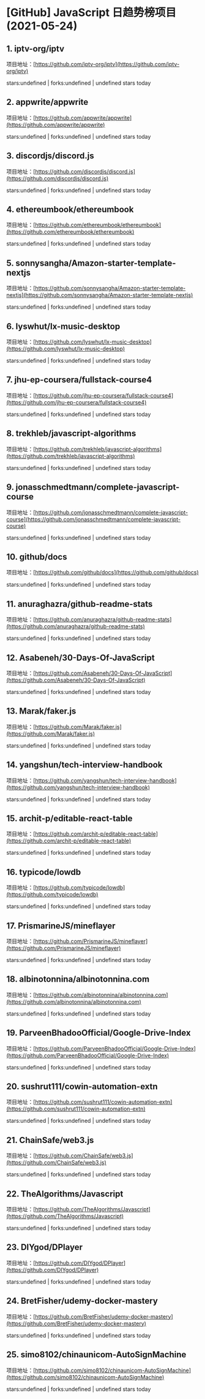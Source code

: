 # [GitHub] JavaScript 日趋势榜项目(2021-05-24)

## 1. iptv-org/iptv 

项目地址：[https://github.com/iptv-org/iptv](https://github.com/iptv-org/iptv)

stars:undefined | forks:undefined | undefined stars today 



## 2. appwrite/appwrite 

项目地址：[https://github.com/appwrite/appwrite](https://github.com/appwrite/appwrite)

stars:undefined | forks:undefined | undefined stars today 



## 3. discordjs/discord.js 

项目地址：[https://github.com/discordjs/discord.js](https://github.com/discordjs/discord.js)

stars:undefined | forks:undefined | undefined stars today 



## 4. ethereumbook/ethereumbook 

项目地址：[https://github.com/ethereumbook/ethereumbook](https://github.com/ethereumbook/ethereumbook)

stars:undefined | forks:undefined | undefined stars today 



## 5. sonnysangha/Amazon-starter-template-nextjs 

项目地址：[https://github.com/sonnysangha/Amazon-starter-template-nextjs](https://github.com/sonnysangha/Amazon-starter-template-nextjs)

stars:undefined | forks:undefined | undefined stars today 



## 6. lyswhut/lx-music-desktop 

项目地址：[https://github.com/lyswhut/lx-music-desktop](https://github.com/lyswhut/lx-music-desktop)

stars:undefined | forks:undefined | undefined stars today 



## 7. jhu-ep-coursera/fullstack-course4 

项目地址：[https://github.com/jhu-ep-coursera/fullstack-course4](https://github.com/jhu-ep-coursera/fullstack-course4)

stars:undefined | forks:undefined | undefined stars today 



## 8. trekhleb/javascript-algorithms 

项目地址：[https://github.com/trekhleb/javascript-algorithms](https://github.com/trekhleb/javascript-algorithms)

stars:undefined | forks:undefined | undefined stars today 



## 9. jonasschmedtmann/complete-javascript-course 

项目地址：[https://github.com/jonasschmedtmann/complete-javascript-course](https://github.com/jonasschmedtmann/complete-javascript-course)

stars:undefined | forks:undefined | undefined stars today 



## 10. github/docs 

项目地址：[https://github.com/github/docs](https://github.com/github/docs)

stars:undefined | forks:undefined | undefined stars today 



## 11. anuraghazra/github-readme-stats 

项目地址：[https://github.com/anuraghazra/github-readme-stats](https://github.com/anuraghazra/github-readme-stats)

stars:undefined | forks:undefined | undefined stars today 



## 12. Asabeneh/30-Days-Of-JavaScript 

项目地址：[https://github.com/Asabeneh/30-Days-Of-JavaScript](https://github.com/Asabeneh/30-Days-Of-JavaScript)

stars:undefined | forks:undefined | undefined stars today 



## 13. Marak/faker.js 

项目地址：[https://github.com/Marak/faker.js](https://github.com/Marak/faker.js)

stars:undefined | forks:undefined | undefined stars today 



## 14. yangshun/tech-interview-handbook 

项目地址：[https://github.com/yangshun/tech-interview-handbook](https://github.com/yangshun/tech-interview-handbook)

stars:undefined | forks:undefined | undefined stars today 



## 15. archit-p/editable-react-table 

项目地址：[https://github.com/archit-p/editable-react-table](https://github.com/archit-p/editable-react-table)

stars:undefined | forks:undefined | undefined stars today 



## 16. typicode/lowdb 

项目地址：[https://github.com/typicode/lowdb](https://github.com/typicode/lowdb)

stars:undefined | forks:undefined | undefined stars today 



## 17. PrismarineJS/mineflayer 

项目地址：[https://github.com/PrismarineJS/mineflayer](https://github.com/PrismarineJS/mineflayer)

stars:undefined | forks:undefined | undefined stars today 



## 18. albinotonnina/albinotonnina.com 

项目地址：[https://github.com/albinotonnina/albinotonnina.com](https://github.com/albinotonnina/albinotonnina.com)

stars:undefined | forks:undefined | undefined stars today 



## 19. ParveenBhadooOfficial/Google-Drive-Index 

项目地址：[https://github.com/ParveenBhadooOfficial/Google-Drive-Index](https://github.com/ParveenBhadooOfficial/Google-Drive-Index)

stars:undefined | forks:undefined | undefined stars today 



## 20. sushrut111/cowin-automation-extn 

项目地址：[https://github.com/sushrut111/cowin-automation-extn](https://github.com/sushrut111/cowin-automation-extn)

stars:undefined | forks:undefined | undefined stars today 



## 21. ChainSafe/web3.js 

项目地址：[https://github.com/ChainSafe/web3.js](https://github.com/ChainSafe/web3.js)

stars:undefined | forks:undefined | undefined stars today 



## 22. TheAlgorithms/Javascript 

项目地址：[https://github.com/TheAlgorithms/Javascript](https://github.com/TheAlgorithms/Javascript)

stars:undefined | forks:undefined | undefined stars today 



## 23. DIYgod/DPlayer 

项目地址：[https://github.com/DIYgod/DPlayer](https://github.com/DIYgod/DPlayer)

stars:undefined | forks:undefined | undefined stars today 



## 24. BretFisher/udemy-docker-mastery 

项目地址：[https://github.com/BretFisher/udemy-docker-mastery](https://github.com/BretFisher/udemy-docker-mastery)

stars:undefined | forks:undefined | undefined stars today 



## 25. simo8102/chinaunicom-AutoSignMachine 

项目地址：[https://github.com/simo8102/chinaunicom-AutoSignMachine](https://github.com/simo8102/chinaunicom-AutoSignMachine)

stars:undefined | forks:undefined | undefined stars today 



